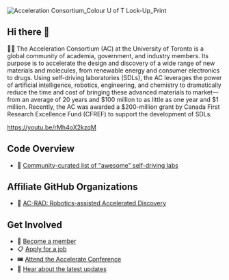 ![Acceleration Consortium_Colour U of T Lock-Up_Print](https://github.com/AccelerationConsortium/.github/assets/45469701/3fd1e790-a511-4036-97a6-175408529c98)

<!---
![Acceleration Consortium_Colour Horizontal Wordmark_Digital](https://github.com/AccelerationConsortium/.github/assets/45469701/7b8f3da1-dc77-44bf-84af-2642d29f0ce8)
![Acceleration Consortium_Colour Wordmark_Print](https://github.com/AccelerationConsortium/.github/assets/45469701/a7521e9a-81e0-4d02-853c-3b94abc9bc7a)
--->

## Hi there 👋

<!--

**Here are some ideas to get you started:**

🙋‍♀️ A short introduction - what is your organization all about?
🌈 Contribution guidelines - how can the community get involved?
👩‍💻 Useful resources - where can the community find your docs? Is there anything else the community should know?
🍿 Fun facts - what does your team eat for breakfast?
🧙 Remember, you can do mighty things with the power of [Markdown](https://docs.github.com/github/writing-on-github/getting-started-with-writing-and-formatting-on-github/basic-writing-and-formatting-syntax)
-->

🙋‍♀️ The Acceleration Consortium (AC) at the University of Toronto is a global community of academia, government, and industry members. Its purpose is to accelerate the design and discovery of a wide range of new materials and molecules, from renewable energy and consumer electronics to drugs. Using self-driving laboratories (SDLs), the AC leverages the power of artificial intelligence, robotics, engineering, and chemistry to dramatically reduce the time and cost of bringing these advanced materials to market—from an average of 20 years and $100 million to as little as one year and $1 million. Recently, the AC was awarded a $200-million grant by Canada First Research Excellence Fund (CFREF) to support the development of SDLs.

https://youtu.be/rMh4oX2kzqM

## Code Overview
- 📝 [Community-curated list of "awesome" self-driving labs](https://github.com/AccelerationConsortium/awesome-self-driving-labs)

## Affiliate GitHub Organizations
- 🤖 [AC-RAD: Robotics-assisted Accelerated Discovery](https://github.com/ac-rad)

## Get Involved
- 👥 [Become a member](https://zr2z766pxls.typeform.com/to/Iter1eZR)
- 📋 [Apply for a job](https://acceleration.utoronto.ca/news/were-hiring)
- 🎟️ [Attend the Accelerate Conference](https://www.accelerate23.ca/)
- 📣 [Hear about the latest updates](https://accelerationconsortium.substack.com/)

<!--- - 🌈 To get involved, - 👩‍💻 - 📫 acceleration@utoronto.ca -->

